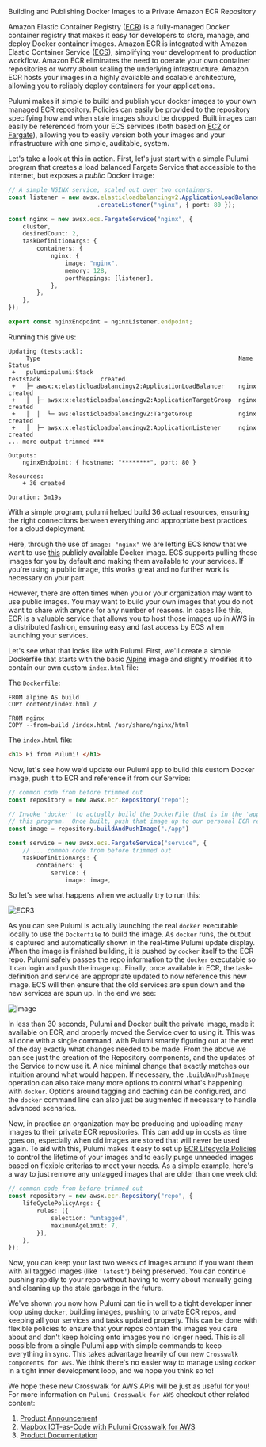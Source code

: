 Building and Publishing Docker Images to a Private Amazon ECR Repository

Amazon Elastic Container Registry ([ECR](https://aws.amazon.com/ecr/)) is a fully-managed Docker container registry that makes it easy for developers to store, manage, and deploy Docker container images. Amazon ECR is integrated with Amazon Elastic Container Service ([ECS](https://aws.amazon.com/ecs/)), simplifying your development to production workflow. Amazon ECR eliminates the need to operate your own container repositories or worry about scaling the underlying infrastructure. Amazon ECR hosts your images in a highly available and scalable architecture, allowing you to reliably deploy containers for your applications.

Pulumi makes it simple to build and publish your docker images to your own managed ECR repository.  Policies can easily be provided to the repository specifying how and when stale images should be dropped.  Built images can easily be referenced from your ECS services (both based on [EC2](https://aws.amazon.com/ec2/) or [Fargate](https://aws.amazon.com/fargate/)), allowing you to easily version both your images and your infrastructure with one simple, auditable, system.

Let's take a look at this in action.  First, let's just start with a simple Pulumi program that creates a load balanced Fargate Service that accessible to the internet, but exposes a *public* Docker image:

```ts
// A simple NGINX service, scaled out over two containers.
const listener = new awsx.elasticloadbalancingv2.ApplicationLoadBalancer("nginx")
                         .createListener("nginx", { port: 80 });

const nginx = new awsx.ecs.FargateService("nginx", {
    cluster,
    desiredCount: 2,
    taskDefinitionArgs: {
        containers: {
            nginx: {
                image: "nginx",
                memory: 128,
                portMappings: [listener],
            },
        },
    },
});

export const nginxEndpoint = nginxListener.endpoint;
```

Running this give us:

```
Updating (teststack):
     Type                                                        Name                      Status
 +   pulumi:pulumi:Stack                                         teststack                 created
 +   ├─ awsx:x:elasticloadbalancingv2:ApplicationLoadBalancer    nginx                     created
 +   │  ├─ awsx:x:elasticloadbalancingv2:ApplicationTargetGroup  nginx                     created
 +   │  │  └─ aws:elasticloadbalancingv2:TargetGroup             nginx                     created
 +   │  ├─ awsx:x:elasticloadbalancingv2:ApplicationListener     nginx                     created
... more output trimmed ***

Outputs:
    nginxEndpoint: { hostname: "********", port: 80 }

Resources:
    + 36 created

Duration: 3m19s
```

With a simple program, pulumi helped build 36 actual resources, ensuring the right connections between everything and appropriate best practices for a cloud deployment.

Here, through the use of `image: "nginx"` we are letting ECS know that we want to use [this](https://hub.docker.com/_/nginx/) publicly available Docker image.  ECS supports pulling these images for you by default and making them available to your services.   If you're using a public image, this works great and no further work is necessary on your part.

However, there are often times when you or your organization may want to use public images.  You may want to build your own images that you do not want to share with anyone for any number of reasons.  In cases like this, ECR is a valuable service that allows you to host those images up in AWS in a distributed fashion, ensuring easy and fast access by ECS when launching your services.

Let's see what that looks like with Pulumi.  First, we'll create a simple Dockerfile that starts with the basic [Alpine](https://hub.docker.com/_/alpine) image and slightly modifies it to contain our own custom `index.html` file:

The `Dockerfile`:
```Docker
FROM alpine AS build
COPY content/index.html /

FROM nginx
COPY --from=build /index.html /usr/share/nginx/html
```

The `index.html` file:
```html
<h1> Hi from Pulumi! </h1>
```

Now, let's see how we'd update our Pulumi app to build this custom Docker image, push it to ECR and reference it from our Service:

```ts
// common code from before trimmed out
const repository = new awsx.ecr.Repository("repo");

// Invoke 'docker' to actually build the DockerFile that is in the 'app' folder relative to
// this program.  Once built, push that image up to our personal ECR repo.
const image = repository.buildAndPushImage("./app")

const service = new awsx.ecs.FargateService("service", {
    // ... common code from before trimmed out
    taskDefinitionArgs: {
        containers: {
            service: {
                image: image,
```

So let's see what happens when we actually try to run this:

![ECR3](https://user-images.githubusercontent.com/4564579/59709843-8c958880-91bc-11e9-955c-56e772893577.gif)

As you can see Pulumi is actually launching the real `docker` executable locally to use the `Dockerfile` to build the image.  As `docker` runs, the output is captured and automatically shown in the real-time Pulumi update display.  When the image is finished building, it is pushed by `docker` itself to the ECR repo.  Pulumi safely passes the repo information to the `docker` executable so it can login and push the image up.  Finally, once available in ECR, the task-definition and service are appropriate updated to now reference this new image.  ECS will then ensure that the old services are spun down and the new services are spun up.  In the end we see:

![image](https://user-images.githubusercontent.com/4564579/59710665-3e818480-91be-11e9-9d98-aef8b1950b67.png)

In less than 30 seconds, Pulumi and Docker built the private image, made it available on ECR, and properly moved the Service over to using it.  This was all done with a single command, with Pulumi smartly figuring out at the end of the day exactly what changes needed to be made.  From the above we can see just the creation of the Repository components, and the updates of the Service to now use it.  A nice minimal change that exactly matches our intuition around what would happen.  If necessary, the `.buildAndPushImage` operation can also take many more options to control what's happening with `docker`.  Options around tagging and caching can be configured, and the `docker` command line can also just be augmented if necessary to handle advanced scenarios.

Now, in practice an organization may be producing and uploading many images to their private ECR repositories.  This can add up in costs as time goes on, especially when old images are stored that will never be used again.  To aid with this, Pulumi makes it easy to set up [ECR Lifecycle Policies](https://docs.aws.amazon.com/AmazonECR/latest/userguide/LifecyclePolicies.html) to control the lifetime of your images and to easily purge unneeded images based on flexible criterias to meet your needs.  As a simple example, here's a way to just remove any untagged images that are older than one week old:

```ts
// common code from before trimmed out
const repository = new awsx.ecr.Repository("repo", {
    lifeCyclePolicyArgs: {
        rules: [{
            selection: "untagged",
            maximumAgeLimit: 7,
        }],
    },
});
```

Now, you can keep your last two weeks of images around if you want them with all tagged images (like `'latest'`) being preserved.  You can continue pushing rapidly to your repo without having to worry about manually going and cleaning up the stale garbage in the future.

We've shown you now how Pulumi can tie in well to a tight developer inner loop using `docker`, building images, pushing to private ECR repos, and keeping all your services and tasks updated properly.  This can be done with flexible policies to ensure that your repos contain the images you care about and don't keep holding onto images you no longer need.  This is all possible from a single Pulumi app with simple commands to keep everything in sync.  This takes advantage heavily of our new `Crosswalk components for Aws`.  We think there's no easier way to manage using `docker` in a tight inner development loop, and we hope you think so to!

We hope these new Crosswalk for AWS APIs will be just as useful for you! For more information on `Pulumi Crosswalk for AWS` checkout other related content:

1. [Product Announcement](https://blog.pulumi.com/introducing-pulumi-crosswalk-for-aws-the-easiest-way-to-aws)
2. [Mapbox IOT-as-Code with Pulumi Crosswalk for AWS](https://blog.pulumi.com/mapbox-iot-as-code-with-pulumi-crosswalk-for-aws)
3. [Product Documentation](https://pulumi.io/reference/crosswalk/aws/)


